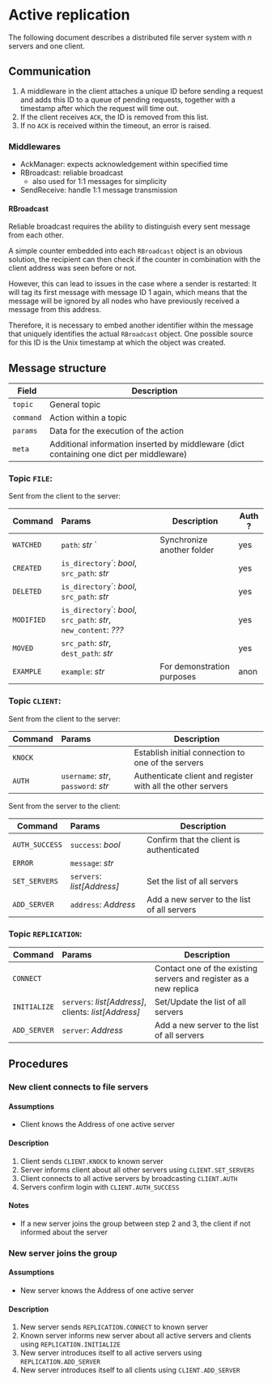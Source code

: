 # Active replication

The following document describes a distributed file server system with _n_ servers and one client.

## Communication

1. A middleware in the client attaches a unique ID before sending a request and adds this ID to a queue of pending
   requests,
   together with a timestamp after which the request will time out.
2. If the client receives `ACK`, the ID is removed from this list.
3. If no `ACK` is received within the timeout, an error is raised.

### Middlewares

- AckManager: expects acknowledgement within specified time
- RBroadcast: reliable broadcast
    - also used for 1:1 messages for simplicity
- SendReceive: handle 1:1 message transmission

#### RBroadcast

Reliable broadcast requires the ability to distinguish every sent message from each other.

A simple counter embedded into each `RBroadcast` object is an obvious solution, the recipient can then check if the
counter in combination with the client address was seen before or not.

However, this can lead to issues in the case where a sender is restarted: It will tag its first message with message ID
1 again, which means that the message will be ignored by all nodes who have previously received a message from this
address.

Therefore, it is necessary to embed another identifier within the message that uniquely identifies the actual
`RBroadcast` object. One possible source for this ID is the Unix timestamp at which the object was created.

## Message structure

| Field     | Description                                                                             |
|-----------|-----------------------------------------------------------------------------------------|
| `topic`   | General topic                                                                           |
| `command` | Action within a topic                                                                   |
| `params`  | Data for the execution of the action                                                    |
| `meta`    | Additional information inserted by middleware (dict containing one dict per middleware) |

### Topic `FILE`:

Sent from the client to the server:

| Command    | Params                                                           | Description                | Auth ? |
|------------|:-----------------------------------------------------------------|----------------------------|--------|
| `WATCHED`  | `path`: _str_                 `                                  | Synchronize another folder | yes    |
| `CREATED`  | `is_directory`´: _bool_, `src_path`: _str_                       |                            | yes    |
| `DELETED`  | `is_directory`´: _bool_, `src_path`: _str_                       |                            | yes    |
| `MODIFIED` | `is_directory`´: _bool_, `src_path`: _str_, `new_content`: _???_ |                            | yes    |
| `MOVED`    | `src_path`: _str_, `dest_path`: _str_                            |                            | yes    |
| `EXAMPLE`  | `example`: _str_                                                 | For demonstration purposes | anon   |

### Topic `CLIENT`:

Sent from the client to the server:

| Command | Params                               | Description                                                 |
|---------|:-------------------------------------|-------------------------------------------------------------|
| `KNOCK` |                                      | Establish initial connection to one of the servers          |
| `AUTH`  | `username`: _str_, `password`: _str_ | Authenticate client and register with all the other servers |

Sent from the server to the client:

| Command        | Params                     | Description                                 |
|----------------|:---------------------------|---------------------------------------------|
| `AUTH_SUCCESS` | `success`: _bool_          | Confirm that the client is authenticated    |
| `ERROR`        | `message`: _str_           |                                             |
| `SET_SERVERS`  | `servers`: _list[Address]_ | Set the list of all servers                 |
| `ADD_SERVER`   | `address`: _Address_       | Add a new server to the list of all servers |

### Topic `REPLICATION`:

| Command      | Params                                               | Description                                                       |
|--------------|:-----------------------------------------------------|-------------------------------------------------------------------|
| `CONNECT`    |                                                      | Contact one of the existing servers and register as a new replica |
| `INITIALIZE` | `servers`: _list[Address]_, clients: _list[Address]_ | Set/Update the list of all servers                                |
| `ADD_SERVER` | `server`: _Address_                                  | Add a new server to the list of all servers                       |

## Procedures

### New client connects to file servers

#### Assumptions

- Client knows the Address of one active server

#### Description

1. Client sends `CLIENT.KNOCK` to known server
2. Server informs client about all other servers using `CLIENT.SET_SERVERS`
3. Client connects to all active servers by broadcasting `CLIENT.AUTH`
4. Servers confirm login with `CLIENT.AUTH_SUCCESS`

#### Notes

- If a new server joins the group between step 2 and 3, the client if not informed about the server

### New server joins the group

#### Assumptions

- New server knows the Address of one active server

#### Description

1. New server sends `REPLICATION.CONNECT` to known server
2. Known server informs new server about all active servers and clients using `REPLICATION.INITIALIZE`
3. New server introduces itself to all active servers using `REPLICATION.ADD_SERVER`
4. New server introduces itself to all clients using `CLIENT.ADD_SERVER`
